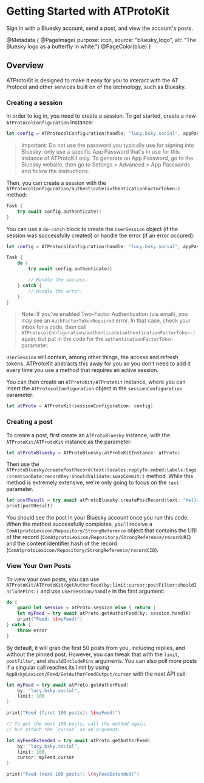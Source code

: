 # Getting Started with ATProtoKit

Sign in with a Bluesky account, send a post, and view the account's posts.

@Metadata {
    @PageImage(
        purpose: icon, 
        source: "bluesky_logo", 
        alt: "The Bluesky logo as a butterfly in white.")
    @PageColor(blue)
}

## Overview

ATProtoKit is designed to make it easy for you to interact with the AT Protocol and other services built on of the technology, such as Bluesky. 

### Creating a session

In order to log in, you need to create a session. To get started, create a new ``ATProtocolConfiguration`` instance:

```swift
let config = ATProtocolConfiguration(handle: "lucy.bsky.social", appPassword: "g8DBhaj-948uBho-Zh6c8Wl")
```
 
> Important: Do not use the password you typically use for signing into Bluesky: only use a specific App Password that's in use for this instance of ATProtoKit only. To generate an App Password, go to the Bluesky website, then go to Settings > Advanced > App Passwords and follow the instructions.

Then, you can create a session with the ``ATProtocolConfiguration/authenticate(authenticationFactorToken:)`` method:

```swift
Task {
    try await config.authenticate()
}
```

You can use a `do-catch` block to create the ``UserSession`` object (if the session was successfully created) or handle the error (if an error occured):

```swift
let config = ATProtocolConfiguration(handle: "lucy.bsky.social", appPassword: "hunter2")

Task {
    do {
        try await config.authenticate()

        // Handle the success.
    } catch {
        // Handle the error.
    }
}
```

> Note: If you've enabled Two-Factor Authentication (via email), you may see an `AuthFactorTokenRequired` error. In that case, check your inbox for a code, then call ``ATProtocolConfiguration/authenticate(authenticationFactorToken:)`` again, but put in the code for the `authenticationFactorToken` parameter.

``UserSession`` will contain, among other things, the access and refresh tokens. ATProtoKit abstracts this away for you so you don't need to add it every time you use a method that requires an active session.

You can then create an ``ATProtoKit/ATProtoKit`` instance, where you can insert the ``ATProtocolConfiguration`` object in the `sessionConfiguration` parameter:

```swift
let atProto = ATProtoKit(sessionConfiguration: config)
```

### Creating a post
To create a post, first create an ``ATProtoBluesky`` instance, with the ``ATProtoKit/ATProtoKit`` instance as the parameter:
```swift
let atProtoBluesky = ATProtoBluesky(atProtoKitInstance: atProto)
```

Then use the ``ATProtoBluesky/createPostRecord(text:locales:replyTo:embed:labels:tags:creationDate:recordKey:shouldValidate:swapCommit:)`` method. While this method is extremely extensive, we're only going to focus on the `text` parameter.

```swift
let postResult = try await atProtoBluesky.createPostRecord(text: "Hello Bluesky!")
print(postResult)
```

You should see the post in your Bluesky account once you run this code. When the method successfully completes, you'll receive a ``ComAtprotoLexicon/Repository/StrongReference`` object that contains the URI of the record (``ComAtprotoLexicon/Repository/StrongReference/recordURI``) and the content identifier hash of the record (``ComAtprotoLexicon/Repository/StrongReference/recordCID``).

### View Your Own Posts

To view your own posts, you can use ``ATProtoKit/ATProtoKit/getAuthorFeed(by:limit:cursor:postFilter:shouldIncludePins:)`` and use ``UserSession/handle`` in the first argument:

```swift
do {
    guard let session = atProto.session else { return }
    let myFeed = try await atProto.getAuthorFeed(by: session.handle)
    print("Feed: \(myFeed)")
} catch {
    throw error
}
```

By default, it will grab the first 50 posts from you, including replies, and without the pinned post. However, you can tweak that with the `limit`, `postFilter`, and `shouldIncludePins` arguments. You can also poll more posts if a singular call reaches its limit by using ``AppBskyLexicon/Feed/GetAuthorFeedOutput/cursor`` with the next API call:

```swift
let myFeed = try await atProto.getAuthorFeed(
    by: "lucy.bsky.social",
    limit: 100
)

print("Feed (first 100 posts): \(myFeed)")

// To get the next 100 posts, call the method again,
// but attach the `cursor` as an argument.

let myFeedExtended = try await atProto.getAuthorFeed(
    by: "lucy.bsky.social",
    limit: 100,
    cursor: myFeed.cursor
)

print("Feed (next 100 posts): \(myFeedExtended)")
```
